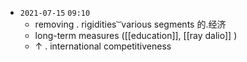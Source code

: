 - `2021-07-15`  `09:10`
	- removing  . rigidities ͝   various segments 的.经济
	- long-term measures ([[education]], [[ray dalio]] )
	- ↑ . international competitiveness